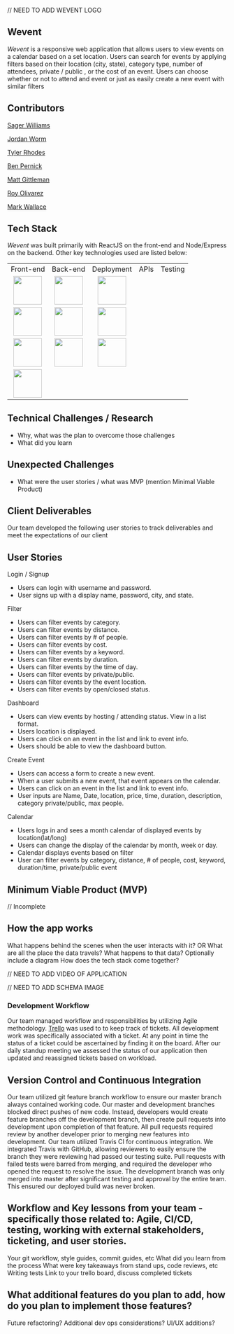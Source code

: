 // NEED TO ADD WEVENT LOGO

## Wevent

*Wevent* is a responsive web application that allows users to view events on a calendar  based on a set location. Users can search for events by applying  filters based on their location (city, state), category type, number of attendees, private / public , or the cost of an event. Users can choose whether or not to attend and event or just as easily create a new event with similar filters

## Contributors

[Sager Williams](https://github.com/SagerWilliams)

[Jordan Worm](https://github.com/jtworm96)

[Tyler Rhodes](https://github.com/tylerCaineRhodes)

[Ben Pernick](https://github.com/bpernick)

[Matt Gittleman](https://github.com/mgittle)

[Roy Olivarez](https://github.com/RoyOlivarez)

[Mark Wallace](https://github.com/mwallace999)

## Tech Stack

*Wevent* was built primarily with ReactJS on the front-end and Node/Express on the backend. Other key technologies used are listed below:

<table>
  <tr>
  </tr>
  <tr>
    <td align="center">Front-end</td>
    <td align="center">Back-end</td>
    <td align="center">Deployment</td>
    <td align="center">APIs</td>
    <td align="center">Testing</td>
  </tr>
  <tr>
    <td align="center"><img src="https://cdn4.iconfinder.com/data/icons/logos-3/600/React.js_logo-512.png" width="65"/></td>
    <td align="center"><img src="https://miro.medium.com/max/1200/1*m5RYM_Wkj4LsZewpigV5tg.jpeg" width="65"/></td>
    <td align="center"><img src="https://www.docker.com/sites/default/files/social/docker_facebook_share.png" width="65"/></td>
    <td align="center"><img /></td>
    <td align="center"><img /></td>
  </tr>  
  <tr>
    <td align="center"><img src="https://material-ui.com/static/logo_raw.svg" width="65"/></td>
    <td align="center"><img src="https://miro.medium.com/max/766/1*uPL1uCtLBRSk6akPL2hNzg.jpeg" width="65"/></td>
    <td align="center"><img src="https://upload.wikimedia.org/wikipedia/commons/thumb/9/93/Amazon_Web_Services_Logo.svg/1280px-Amazon_Web_Services_Logo.svg.png"  width="65"/></td>
    <td align="center"><img /></td>
    <td align="center"><img /></td>
  </tr>
  <tr>
    <td align="center"><img src="https://upload.wikimedia.org/wikipedia/commons/thumb/9/96/Sass_Logo_Color.svg/1200px-Sass_Logo_Color.svg.png" width="65"/></td>
    <td align="center"><img src="https://upload.wikimedia.org/wikipedia/en/thumb/6/62/MySQL.svg/1200px-MySQL.svg.png" width="65"/></td>
    <td align="center"><img src="https://mpng.subpng.com/20180412/yiw/kisspng-amazon-com-aws-elastic-beanstalk-amazon-web-servic-amazon-5ad02a76cd0691.8059126715235917988398.jpg" width="65"/></td>
    <td align="center"><img /></td>
    <td align="center"><img /></td>
  </tr>
  <tr>
    <td align="center"><img src="https://mpng.subpng.com/20180531/sas/kisspng-bootstrap-react-software-framework-javascript-fron-5b0f9b1ab26fd7.9058729715277494027309.jpg" width="65"/></td>
    <td align="center"><img /></td>
    <td align="center"><img /></td>
    <td align="center"><img /></td>
    <td align="center"><img /></td>
  </tr>
</table>

## Technical Challenges / Research

 - Why, what was the plan to overcome those challenges
 - What did you learn

## Unexpected Challenges
 - What were the user stories / what was MVP (mention Minimal Viable Product)

## Client Deliverables 

Our team developed the following user stories to track deliverables and meet the expectations of our client

## User Stories

Login / Signup
 - Users can login with username and password.
 - User signs up with a display name, password, city, and state.

Filter
 - Users can filter events by category.
 - Users can filter events by distance.
 - Users can filter events by # of people. 
 - Users can filter events by cost.
 - Users can filter events by a keyword. 
 - Users can filter events by duration.
 - Users can filter events by the time of day.
 - Users can filter events by private/public.
 - Users can filter events by the event location.
 - Users can filter events by open/closed status.

Dashboard
 - Users can view events by hosting / attending status. View in a list format.
 - Users location is displayed.
 - Users can click on an event in the list and link to event info.
 - Users should be able to view the dashboard button.

Create Event
 - Users can access a form to create a new event.
 - When a user submits a new event, that event appears on the calendar.
 - Users can click on an event in the list and link to event info.
 - User inputs are Name, Date, location, price, time, duration, description, category private/public, max people.

Calendar
 - Users logs in and sees a month calendar of displayed events by location(lat/long)
 - Users can change the display of the calendar by month, week or day.
 - Calendar displays events based on filter
 - User can filter events by category, distance, # of people, cost, keyword, duration/time, private/public event

## Minimum Viable Product (MVP)

// Incomplete

## How the app works

What happens behind the scenes when the user interacts with it? 
OR What are all the place the data travels?  What happens to that data?
Optionally include a diagram
How does the tech stack come together?

// NEED TO ADD VIDEO OF APPLICATION

// NEED TO ADD SCHEMA IMAGE

### Development Workflow
Our team managed workflow and responsibilities by utilizing Agile methodology. [Trello](https://trello.com/b/JIxuLxiP/blue-ocean) was used to to keep track of tickets. All development work was specifically associated with a ticket. At any point in time the status of a ticket could be ascertained by finding it on the board. After our daily standup meeting we assessed the status of our application then updated and reassigned tickets based on workload.

## Version Control and Continuous Integration

Our team utilized git feature branch workflow to ensure our master branch always contained working code. Our master and development branches blocked direct pushes of new code. Instead, developers would create feature branches off the development branch, then create pull requests into development upon completion of that feature.
All pull requests required review by another developer prior to merging new features into development. Our team utilized Travis CI for continuous integration. We integrated Travis with GitHub, allowing reviewers to easily ensure the branch they were reviewing had passed our testing suite. Pull requests with failed tests were barred from merging, and required the developer who opened the request to resolve the issue. The development branch was only merged into master after significant testing and approval by the entire team. This ensured our deployed build was never broken.

## Workflow and Key lessons from your team - specifically those related to: Agile, CI/CD, testing, working with external stakeholders, ticketing, and user stories.

Your git workflow, style guides, commit guides, etc
What did you learn from the process
What were key takeaways from stand ups, code reviews, etc
Writing tests
Link to your trello board, discuss completed tickets

## What additional features do you plan to add, how do you plan to implement those features?

Future refactoring?
Additional dev ops considerations?
UI/UX additions?



